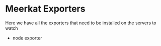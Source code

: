 # Meerkat Exporters

Here we have all the exporters that need to be installed on the servers to watch

- node exporter